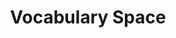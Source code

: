 ---
word: "true"

types: "word"

title: "Vocabulary Space"

categories: ['']

tags: ['Vocabulary', 'Space']

arabic: 'فضاء مفردات'

arexps: []

enwords: ['Vocabulary Space']

enexps: []

arlexicons: 'ف'

enlexicons: 'V'

authors: ['Ruqayya Roshdy']

translators: ['']

citations: 'مقدمة في حوسبة اللغة العربية'

sources: 'مركز الملك عبدالله بن عبدالعزيز الدولي لخدمة اللغة العربية'

slug: ""
---